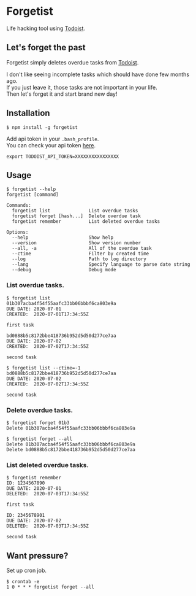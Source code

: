 # Forgetist

Life hacking tool using [Todoist](https://todoist.com).

## Let's forget the past

Forgetist simply deletes overdue tasks from [Todoist](https://todoist.com).

I don't like seeing incomplete tasks which should have done few months ago.  
If you just leave it, those tasks are not important in your life.  
Then let's forget it and start brand new day!

## Installation

```
$ npm install -g forgetist
```

Add api token in your `.bash_profile`.  
You can check your api token [here](https://todoist.com/prefs/integrations).

```
export TODOIST_API_TOKEN=XXXXXXXXXXXXXXXX
```

## Usage

```
$ forgetist --help
forgetist [command]

Commands:
  forgetist list              List overdue tasks
  forgetist forget [hash...]  Delete overdue task
  forgetist remember          List deleted overdue tasks

Options:
  --help                      Show help
  --version                   Show version number
  --all, -a                   All of the overdue task
  --ctime                     Filter by created time
  --log                       Path to log directory
  --lang                      Specify language to parse date string
  --debug                     Debug mode
```

### List overdue tasks.

```
$ forgetist list
01b307acba4f54f55aafc33bb06bbbf6ca803e9a
DUE DATE: 2020-07-01
CREATED:  2020-07-01T17:34:55Z

first task

bd0888b5c8172bbe418736b952d5d50d277ce7aa
DUE DATE: 2020-07-02
CREATED:  2020-07-02T17:34:55Z

second task

$ forgetist list --ctime=-1
bd0888b5c8172bbe418736b952d5d50d277ce7aa
DUE DATE: 2020-07-02
CREATED:  2020-07-02T17:34:55Z

second task

```

### Delete overdue tasks.

```
$ forgetist forget 01b3
Delete 01b307acba4f54f55aafc33bb06bbbf6ca803e9a

$ forgetist forget --all
Delete 01b307acba4f54f55aafc33bb06bbbf6ca803e9a
Delete bd0888b5c8172bbe418736b952d5d50d277ce7aa

```

### List deleted overdue tasks.

```
$ forgetist remember
ID: 1234567890
DUE DATE: 2020-07-01
DELETED:  2020-07-03T17:34:55Z

first task

ID: 2345678901
DUE DATE: 2020-07-02
DELETED:  2020-07-03T17:34:55Z

second task

```

## Want pressure?

Set up cron job.

```
$ crontab -e
1 0 * * * forgetist forget --all
```
